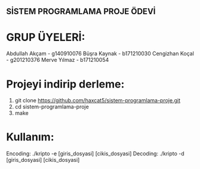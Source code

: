 ## SİSTEM PROGRAMLAMA PROJE ÖDEVİ

# GRUP ÜYELERİ:
Abdullah Akçam - g140910076
Büşra Kaynak - b171210030
Cengizhan Koçal - g201210376
Merve Yılmaz -  b171210054

# Projeyi indirip derleme:
1. git clone https://github.com/haxcat5/sistem-programlama-proje.git
2. cd sistem-programlama-proje
3. make

# Kullanım:
Encoding: ./kripto -e [giris_dosyasi] [cikis_dosyasi]
Decoding: ./kripto -d [giris_dosyasi] [cikis_dosyasi]